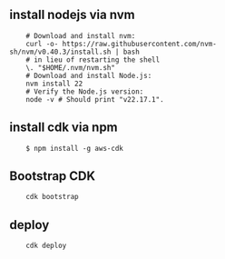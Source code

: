 
## install nodejs via nvm

        # Download and install nvm:
        curl -o- https://raw.githubusercontent.com/nvm-sh/nvm/v0.40.3/install.sh | bash
        # in lieu of restarting the shell
        \. "$HOME/.nvm/nvm.sh"
        # Download and install Node.js:
        nvm install 22
        # Verify the Node.js version:
        node -v # Should print "v22.17.1".


## install cdk via npm

        $ npm install -g aws-cdk

## Bootstrap CDK

        cdk bootstrap

## deploy

        cdk deploy
